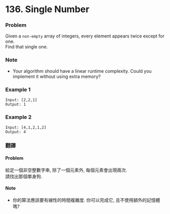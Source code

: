 # 136. Single Number

### Problem 
Given a `non-empty` array of integers, every element appears twice except for one.  
Find that single one.  

### Note  
 - Your algorithm should have a linear runtime complexity. Could you implement it without using extra memory?

### Example 1
```
Input: [2,2,1]
Output: 1
```

### Example 2
```
Input: [4,1,2,1,2]
Output: 4
```

  
### 翻譯
#### Problem
給定一個非空整數字串, 除了一個元素外, 每個元素會出現兩次.  
請找出那個單身狗.  

#### Note 
 - 你的算法應該要有線性的時間複雜度. 你可以完成它, 且不使用額外的記憶體嗎?
